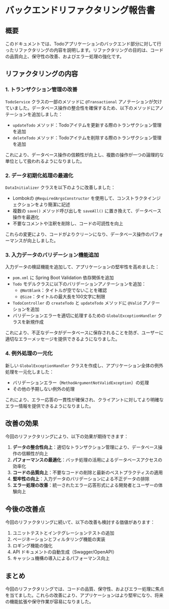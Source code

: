 # バックエンドリファクタリング報告書

## 概要

このドキュメントでは、Todoアプリケーションのバックエンド部分に対して行ったリファクタリングの内容を説明します。リファクタリングの目的は、コードの品質向上、保守性の改善、およびエラー処理の強化です。

## リファクタリングの内容

### 1. トランザクション管理の改善

`TodoService` クラスの一部のメソッドに `@Transactional` アノテーションが欠けていました。データベース操作の整合性を確保するため、以下のメソッドにアノテーションを追加しました：

- `updateTodo` メソッド：Todoアイテムを更新する際のトランザクション管理を追加
- `deleteTodo` メソッド：Todoアイテムを削除する際のトランザクション管理を追加

これにより、データベース操作の信頼性が向上し、複数の操作が一つの論理的な単位として扱われるようになりました。

### 2. データ初期化処理の最適化

`DataInitializer` クラスを以下のように改善しました：

- Lombokの `@RequiredArgsConstructor` を使用して、コンストラクタインジェクションをより簡潔に記述
- 複数の `save()` メソッド呼び出しを `saveAll()` に置き換えて、データベース操作を最適化
- 不要なコメントや注釈を削除し、コードの可読性を向上

これらの変更により、コードがよりクリーンになり、データベース操作のパフォーマンスが向上しました。

### 3. 入力データのバリデーション機能追加

入力データの検証機能を追加して、アプリケーションの堅牢性を高めました：

- `pom.xml` に Spring Boot Validation 依存関係を追加
- `Todo` モデルクラスに以下のバリデーションアノテーションを追加：
  - `@NotBlank`：タイトルが空でないことを確認
  - `@Size`：タイトルの最大長を100文字に制限
- `TodoController` の `createTodo` と `updateTodo` メソッドに `@Valid` アノテーションを追加
- バリデーションエラーを適切に処理するための `GlobalExceptionHandler` クラスを新規作成

これにより、不正なデータがデータベースに保存されることを防ぎ、ユーザーに適切なエラーメッセージを提供できるようになりました。

### 4. 例外処理の一元化

新しい `GlobalExceptionHandler` クラスを作成し、アプリケーション全体の例外処理を一元化しました：

- バリデーションエラー（`MethodArgumentNotValidException`）の処理
- その他の予期しない例外の処理

これにより、エラー応答の一貫性が確保され、クライアントに対してより明確なエラー情報を提供できるようになりました。

## 改善の効果

今回のリファクタリングにより、以下の効果が期待できます：

1. **データの整合性向上**：適切なトランザクション管理により、データベース操作の信頼性が向上
2. **パフォーマンスの最適化**：バッチ処理の活用によるデータベースアクセスの効率化
3. **コードの品質向上**：不要なコードの削除と最新のベストプラクティスの適用
4. **堅牢性の向上**：入力データのバリデーションによる不正データの排除
5. **エラー処理の改善**：統一されたエラー応答形式による開発者とユーザーの体験向上

## 今後の改善点

今回のリファクタリングに続いて、以下の改善も検討する価値があります：

1. ユニットテストとインテグレーションテストの追加
2. ページネーションとフィルタリング機能の実装
3. ロギング機能の強化
4. API ドキュメントの自動生成（Swagger/OpenAPI）
5. キャッシュ機構の導入によるパフォーマンス向上

## まとめ

今回のリファクタリングでは、コードの品質、保守性、およびエラー処理に焦点を当てました。これらの改善により、アプリケーションはより堅牢になり、将来の機能拡張や保守作業が容易になりました。